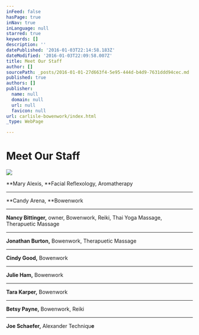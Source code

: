 ```yaml
---
inFeed: false
hasPage: true
inNav: true
inLanguage: null
starred: true
keywords: []
description: ''
datePublished: '2016-01-03T22:14:58.183Z'
dateModified: '2016-01-03T22:09:58.007Z'
title: Meet Our Staff
author: []
sourcePath: _posts/2016-01-01-27d663f4-5e95-444d-b4d9-7631ddd94cec.md
published: true
authors: []
publisher:
  name: null
  domain: null
  url: null
  favicon: null
url: carlisle-bowenwork/index.html
_type: WebPage

---
```

# Meet Our Staff
![](https://the-grid-user-content.s3-us-west-2.amazonaws.com/36ebc559-fab2-4827-bbd5-53f2cec6a389.jpg)

**Mary Alexis, **Facial
Reflexology, Aromatherapy

****

**Candy Arena, **Bowenwork

****

**Nancy Bittinger,** owner, Bowenwork, Reiki, Thai Yoga
Massage, Therapuetic Massage

****

**Jonathan Burton,** Bowenwork, Therapuetic Massage

****

**Cindy Good,** Bowenwork

****

**Julie Ham,** Bowenwork

****

**Tara Karper,** Bowenwork

****

**Betsy Payne,** Bowenwork, Reiki

****

**Joe Schaefer,** Alexander Techniqu**e**

#